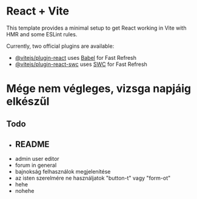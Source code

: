 # React + Vite

This template provides a minimal setup to get React working in Vite with HMR and some ESLint rules.

Currently, two official plugins are available:

- [@vitejs/plugin-react](https://github.com/vitejs/vite-plugin-react/blob/main/packages/plugin-react/README.md) uses [Babel](https://babeljs.io/) for Fast Refresh
- [@vitejs/plugin-react-swc](https://github.com/vitejs/vite-plugin-react-swc) uses [SWC](https://swc.rs/) for Fast Refresh

# Mége nem végleges, vizsga napjáig elkészűl

## Todo
- ## README
- admin user editor
- forum in general
- bajnokság felhasználok megjelenítése
- az isten szerelmére ne használjatok "button-t" vagy "form-ot"
- hehe
- nohehe